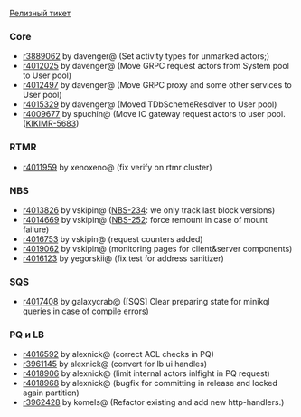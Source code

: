[Релизный тикет](https://st.yandex-team.ru/KIKIMR-5691)


### Core

* [r3889062](https://a.yandex-team.ru/commit/r3889062) by davenger@ (Set activity types for unmarked actors;)
* [r4012025](https://a.yandex-team.ru/commit/r4012025) by davenger@ (Move GRPC request actors from System pool to User pool)
* [r4012497](https://a.yandex-team.ru/commit/r4012497) by davenger@ (Move GRPC proxy and some other services to User pool)
* [r4015329](https://a.yandex-team.ru/commit/r4015329) by davenger@ (Moved TDbSchemeResolver to User pool)
* [r4009677](https://a.yandex-team.ru/commit/r4009677) by spuchin@ (Move IC gateway request actors to user pool. ([KIKIMR-5683](https://st.yandex-team.ru/KIKIMR-5683))

### RTMR

* [r4011959](https://a.yandex-team.ru/commit/r4011959) by xenoxeno@ (fix verify on rtmr cluster)

### NBS

* [r4013826](https://a.yandex-team.ru/commit/r4013826) by vskipin@ ([NBS-234](https://st.yandex-team.ru/NBS-234): we only track last block versions)
* [r4014669](https://a.yandex-team.ru/commit/r4014669) by vskipin@ ([NBS-252](https://st.yandex-team.ru/NBS-252): force remount in case of mount failure)
* [r4016753](https://a.yandex-team.ru/commit/r4016753) by vskipin@ (request counters added)
* [r4019062](https://a.yandex-team.ru/commit/r4019062) by vskipin@ (monitoring pages for client&server components)
* [r4016123](https://a.yandex-team.ru/commit/r4016123) by yegorskii@ (fix test for address sanitizer)

### SQS

* [r4017408](https://a.yandex-team.ru/commit/r4017408) by galaxycrab@ ([SQS] Clear preparing state for minikql queries in case of compile errors)

### PQ и LB

* [r4016592](https://a.yandex-team.ru/commit/r4016592) by alexnick@ (correct ACL checks in PQ)
* [r3961145](https://a.yandex-team.ru/commit/r3961145) by alexnick@ (convert for lb ui handles)
* [r4018906](https://a.yandex-team.ru/commit/r4018906) by alexnick@ (limit internal actors inlfight in PQ request)
* [r4018968](https://a.yandex-team.ru/commit/r4018968) by alexnick@ (bugfix for committing in release and locked again partition)
* [r3962428](https://a.yandex-team.ru/commit/r3962428) by komels@ (Refactor existing and add new http-handlers.)